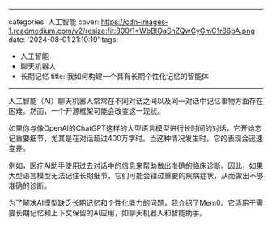 
---
categories: 人工智能
cover: https://cdn-images-1.readmedium.com/v2/resize:fit:800/1*WbBIOaSnZQwCyGmC1r86pA.png
date: '2024-08-01 21:10:19'
tags:
  - 人工智能
  - 聊天机器人
  - 长期记忆
title: 我如何构建一个具有长期个性化记忆的智能体

---




人工智能（AI）聊天机器人常常在不同对话之间以及同一对话中记忆事物方面存在困难。然而，一个开源框架可能会改变这一现状。

如果你与像OpenAI的ChatGPT这样的大型语言模型进行长时间的对话，它开始忘记重要细节，尤其是在对话超过400万字时。当这种情况发生时，它的表现会迅速变差。

例如，医疗AI助手使用过去对话中的信息来帮助做出准确的临床诊断。因此，如果大型语言模型无法记住长期细节，它们可能会错过重要的疾病症状，从而做出不够准确的诊断。

为了解决AI模型缺乏长期记忆和个性化能力的问题，我介绍了Mem0。它适用于需要长期记忆和上下文保留的AI应用，如聊天机器人和智能助手。
